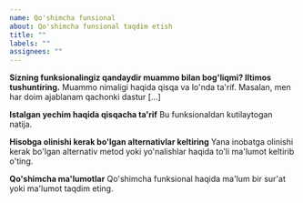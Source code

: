 ```yaml
---
name: Qo'shimcha funsional
about: Qo'shimcha funsional taqdim etish
title: ""
labels: ""
assignees: ""
---
```


**Sizning funksionalingiz qandaydir muammo bilan bog'liqmi? Iltimos tushuntiring.**
Muammo nimaligi haqida qisqa va lo'nda ta'rif. Masalan, men har doim ajablanam qachonki dastur [...]

**Istalgan yechim haqida qisqacha ta'rif** Bu funksionaldan kutilaytogan natija.

**Hisobga olinishi kerak bo'lgan alternativlar keltiring** Yana inobatga olinishi kerak bo'lgan
alternativ metod yoki yo'nalishlar haqida to'li ma'lumot keltirib o'ting.

**Qo'shimcha ma'lumotlar** Qo'shimcha funksional haqida ma'lum bir sur'at yoki ma'lumot
taqdim eting.
